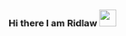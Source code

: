 ### Hi there I am Ridlaw <img src="https://raw.githubusercontent.com/MartinHeinz/MartinHeinz/master/wave.gif" width="30px">
